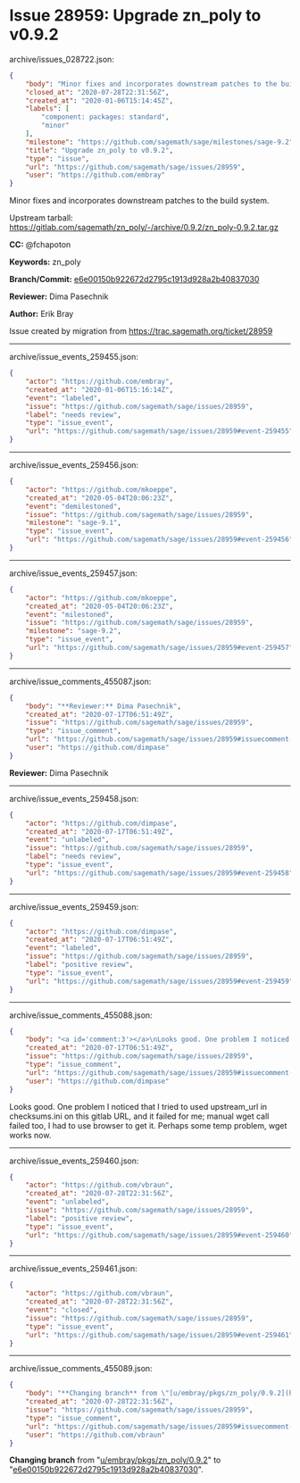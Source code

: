 # Issue 28959: Upgrade zn_poly to v0.9.2

archive/issues_028722.json:
```json
{
    "body": "Minor fixes and incorporates downstream patches to the build system.\n\nUpstream tarball: https://gitlab.com/sagemath/zn_poly/-/archive/0.9.2/zn_poly-0.9.2.tar.gz\n\n**CC:**  @fchapoton\n\n**Keywords:** zn_poly\n\n**Branch/Commit:** [e6e00150b922672d2795c1913d928a2b40837030](https://github.com/sagemath/sagetrac-mirror/commit/e6e00150b922672d2795c1913d928a2b40837030)\n\n**Reviewer:** Dima Pasechnik\n\n**Author:** Erik Bray\n\nIssue created by migration from https://trac.sagemath.org/ticket/28959\n\n",
    "closed_at": "2020-07-28T22:31:56Z",
    "created_at": "2020-01-06T15:14:45Z",
    "labels": [
        "component: packages: standard",
        "minor"
    ],
    "milestone": "https://github.com/sagemath/sage/milestones/sage-9.2",
    "title": "Upgrade zn_poly to v0.9.2",
    "type": "issue",
    "url": "https://github.com/sagemath/sage/issues/28959",
    "user": "https://github.com/embray"
}
```
Minor fixes and incorporates downstream patches to the build system.

Upstream tarball: https://gitlab.com/sagemath/zn_poly/-/archive/0.9.2/zn_poly-0.9.2.tar.gz

**CC:**  @fchapoton

**Keywords:** zn_poly

**Branch/Commit:** [e6e00150b922672d2795c1913d928a2b40837030](https://github.com/sagemath/sagetrac-mirror/commit/e6e00150b922672d2795c1913d928a2b40837030)

**Reviewer:** Dima Pasechnik

**Author:** Erik Bray

Issue created by migration from https://trac.sagemath.org/ticket/28959





---

archive/issue_events_259455.json:
```json
{
    "actor": "https://github.com/embray",
    "created_at": "2020-01-06T15:16:14Z",
    "event": "labeled",
    "issue": "https://github.com/sagemath/sage/issues/28959",
    "label": "needs review",
    "type": "issue_event",
    "url": "https://github.com/sagemath/sage/issues/28959#event-259455"
}
```



---

archive/issue_events_259456.json:
```json
{
    "actor": "https://github.com/mkoeppe",
    "created_at": "2020-05-04T20:06:23Z",
    "event": "demilestoned",
    "issue": "https://github.com/sagemath/sage/issues/28959",
    "milestone": "sage-9.1",
    "type": "issue_event",
    "url": "https://github.com/sagemath/sage/issues/28959#event-259456"
}
```



---

archive/issue_events_259457.json:
```json
{
    "actor": "https://github.com/mkoeppe",
    "created_at": "2020-05-04T20:06:23Z",
    "event": "milestoned",
    "issue": "https://github.com/sagemath/sage/issues/28959",
    "milestone": "sage-9.2",
    "type": "issue_event",
    "url": "https://github.com/sagemath/sage/issues/28959#event-259457"
}
```



---

archive/issue_comments_455087.json:
```json
{
    "body": "**Reviewer:** Dima Pasechnik",
    "created_at": "2020-07-17T06:51:49Z",
    "issue": "https://github.com/sagemath/sage/issues/28959",
    "type": "issue_comment",
    "url": "https://github.com/sagemath/sage/issues/28959#issuecomment-455087",
    "user": "https://github.com/dimpase"
}
```

**Reviewer:** Dima Pasechnik



---

archive/issue_events_259458.json:
```json
{
    "actor": "https://github.com/dimpase",
    "created_at": "2020-07-17T06:51:49Z",
    "event": "unlabeled",
    "issue": "https://github.com/sagemath/sage/issues/28959",
    "label": "needs review",
    "type": "issue_event",
    "url": "https://github.com/sagemath/sage/issues/28959#event-259458"
}
```



---

archive/issue_events_259459.json:
```json
{
    "actor": "https://github.com/dimpase",
    "created_at": "2020-07-17T06:51:49Z",
    "event": "labeled",
    "issue": "https://github.com/sagemath/sage/issues/28959",
    "label": "positive review",
    "type": "issue_event",
    "url": "https://github.com/sagemath/sage/issues/28959#event-259459"
}
```



---

archive/issue_comments_455088.json:
```json
{
    "body": "<a id='comment:3'></a>\nLooks good. One problem I noticed that I tried to used upstream_url in checksums.ini  on this gitlab URL, and it failed for me; manual wget call failed too, I had to use browser to get it.\nPerhaps some temp problem, wget works now.",
    "created_at": "2020-07-17T06:51:49Z",
    "issue": "https://github.com/sagemath/sage/issues/28959",
    "type": "issue_comment",
    "url": "https://github.com/sagemath/sage/issues/28959#issuecomment-455088",
    "user": "https://github.com/dimpase"
}
```

<a id='comment:3'></a>
Looks good. One problem I noticed that I tried to used upstream_url in checksums.ini  on this gitlab URL, and it failed for me; manual wget call failed too, I had to use browser to get it.
Perhaps some temp problem, wget works now.



---

archive/issue_events_259460.json:
```json
{
    "actor": "https://github.com/vbraun",
    "created_at": "2020-07-28T22:31:56Z",
    "event": "unlabeled",
    "issue": "https://github.com/sagemath/sage/issues/28959",
    "label": "positive review",
    "type": "issue_event",
    "url": "https://github.com/sagemath/sage/issues/28959#event-259460"
}
```



---

archive/issue_events_259461.json:
```json
{
    "actor": "https://github.com/vbraun",
    "created_at": "2020-07-28T22:31:56Z",
    "event": "closed",
    "issue": "https://github.com/sagemath/sage/issues/28959",
    "type": "issue_event",
    "url": "https://github.com/sagemath/sage/issues/28959#event-259461"
}
```



---

archive/issue_comments_455089.json:
```json
{
    "body": "**Changing branch** from \"[u/embray/pkgs/zn_poly/0.9.2](https://github.com/sagemath/sagetrac-mirror/tree/u/embray/pkgs/zn_poly/0.9.2)\" to \"[e6e00150b922672d2795c1913d928a2b40837030](https://github.com/sagemath/sagetrac-mirror/commit/e6e00150b922672d2795c1913d928a2b40837030)\".",
    "created_at": "2020-07-28T22:31:56Z",
    "issue": "https://github.com/sagemath/sage/issues/28959",
    "type": "issue_comment",
    "url": "https://github.com/sagemath/sage/issues/28959#issuecomment-455089",
    "user": "https://github.com/vbraun"
}
```

**Changing branch** from "[u/embray/pkgs/zn_poly/0.9.2](https://github.com/sagemath/sagetrac-mirror/tree/u/embray/pkgs/zn_poly/0.9.2)" to "[e6e00150b922672d2795c1913d928a2b40837030](https://github.com/sagemath/sagetrac-mirror/commit/e6e00150b922672d2795c1913d928a2b40837030)".
